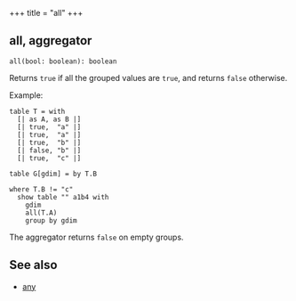 +++
title = "all"
+++

## all, aggregator

```envision
all(bool: boolean): boolean
```

Returns `true` if all the grouped values are `true`, and returns `false` otherwise.

Example:

```envision
table T = with
  [| as A, as B |]
  [| true,  "a" |]
  [| true,  "a" |]
  [| true,  "b" |]
  [| false, "b" |]
  [| true,  "c" |]

table G[gdim] = by T.B

where T.B != "c"
  show table "" a1b4 with
    gdim
    all(T.A)
    group by gdim
```

The aggregator returns `false` on empty groups.

## See also

* [any](../any/)
